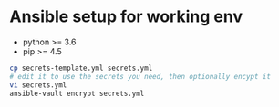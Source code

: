 # Ansible setup for working env

- python >= 3.6
- pip >= 4.5

```bash
cp secrets-template.yml secrets.yml
# edit it to use the secrets you need, then optionally encypt it
vi secrets.yml
ansible-vault encrypt secrets.yml
```
